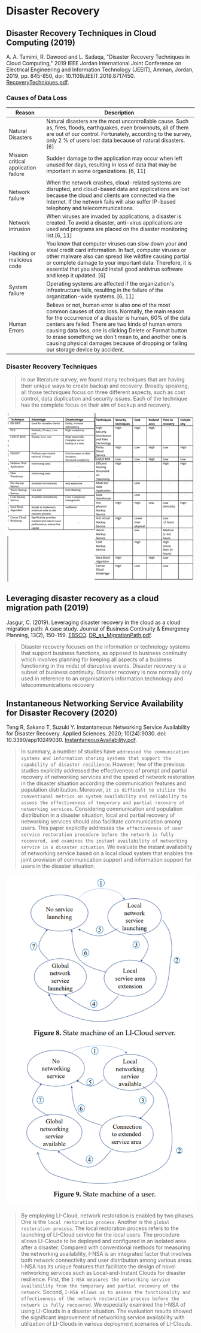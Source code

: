 # Disaster Recovery

## Disaster Recovery Techniques in Cloud Computing (2019)

A. A. Tamimi, R. Dawood and L. Sadaqa, "Disaster Recovery Techniques in Cloud Computing," 2019 IEEE Jordan International Joint Conference on Electrical Engineering and Information Technology (JEEIT), Amman, Jordan, 2019, pp. 845-850, doi: 10.1109/JEEIT.2019.8717450. [RecoveryTechniques.pdf](RecoveryTechniques.pdf).

### Causes of Data Loss

|Reason|Description|
|------|------------|
|Natural Disasters|  Natural disasters are the most uncontrollable cause. Such as, fires, floods, earthquakes, even brownouts, all of them are out of our control. Fortunately, according to the survey, only 2 % of users lost data because of natural disasters. [6]|
|Mission critical application failure| Sudden damage to the application may occur when left unused for days, resulting in loss of data that may be important in some organizations. [6, 11]
|Network failure| When the network crashes, cloud-related systems are disrupted, and cloud-based data and applications are lost because the cloud and clients are connected via the Internet. If the network fails will also suffer IP-based telephony and telecommunications.|
|Network intrusion| When viruses are invaded by applications, a disaster is created. To avoid a disaster, anti-virus applications are used and programs are placed on the disaster monitoring list.[6, 11]|
|Hacking or malicious code| You know that computer viruses can slow down your and steal credit card information. In fact, computer viruses or other malware also can spread like wildfire causing partial or complete damage to your important data. Therefore, it is essential that you should install good antivirus software and keep it updated. [6]|
|System failure| Operating systems are affected if the organization's infrastructure fails, resulting in the failure of the organization-wide systems. [6, 11]
|Human Errors| Believe or not, human error is also one of the most common causes of data loss. Normally, the main reason for the occurrence of a disaster is human, 60% of the data centers are failed. There are two kinds of human errors causing data loss, one is clicking Delete or Format button to erase something we don't mean to, and another one is causing physical damages because of dropping or failing our storage device by accident.

### Disaster Recovery Techniques

> In our literature survey, we found many techniques that are having their unique ways to create backup and recovery. Broadly speaking, all those techniques focus on three different aspects, such as cost control, data duplication and security issues. Each of the technique has the complete focus on their aim of backup and recovery.

![recovery_methods.png](recovery_methods.png)

## Leveraging disaster recovery as a cloud migration path (2019)

Jasgur, C. (2019). Leveraging disaster recovery in the cloud as a cloud migration path: A case study. Journal of Business Continuity & Emergency Planning, 13(2), 150–159. [EBSCO]( https://search-ebscohost-com.proxy1.ncu.edu/login.aspx?direct=true&db=tsh&AN=139908027&site=eds-live). [DR_as_MigrationPath.pdf](DR_as_MigrationPath.pdf).

> Disaster recovery focuses on the information or technology systems that support business functions, as opposed to business continuity which involves planning for keeping all aspects of a business functioning in the midst of disruptive events. Disaster recovery is a subset of business continuity. Disaster recovery is now normally only used in reference to an organisation’s information technology and telecommunications recovery

## Instantaneous Networking Service Availability for Disaster Recovery (2020)

Teng R, Sakano T, Suzuki Y. Instantaneous Networking Service Availability for Disaster Recovery. Applied Sciences. 2020; 10(24):9030. doi: 10.3390/app10249030. [InstantaneousAvailability.pdf](InstantaneousAvailability.pdf).

> In summary, a number of studies have `addressed the communication systems and information sharing systems that support the capability of disaster resilience`. However, few of the previous studies explicitly addressed the effectiveness of prompt and partial recovery of networking services and the speed of network restoration in the disaster situation according the communication features and population distribution. Moreover, `it is difficult to utilize the conventional metrics on system availability and reliability to assess the effectiveness of temporary and partial recovery of networking services`. Considering communication and population distribution in a disaster situation, local and partial recovery of networking services should also facilitate communication among users. This paper explicitly addresses `the effectiveness of user service restoration procedure before the network is fully recovered, and examines the instant availability of networking service in a disaster situation`. We evaluate the instant availability of networking service based on a local cloud system that enables the joint provision of communication support and information support for users in the disaster situation.

![inas.png](inas.png)

> By employing LI-Cloud, network restoration is enabled by two phases. One is the `local restoration process`. Another is the `global restoration process`. The local restoration process refers to the launching of LI-Cloud service for the local users. The procedure allows LI-Clouds to be deployed and configured in an isolated area after a disaster.
> Compared with conventional methods for measuring the networking availability, I-NSA is an integrated factor that involves both network connectivity and user distribution among various areas. I-NSA has its unique features that facilitate the design of novel networking services such as Local-and-Instant Clouds for disaster resilience. First, the `I-NSA measures the networking service availability from the temporary and partial recovery of the network`. Second, `I-NSA allows us to assess the functionality and effectiveness of the network restoration process before the network is fully recovered`. We especially examined the I-NSA of using LI-Clouds in a disaster situation. The evaluation results showed the significant improvement of networking service availability with utilization of LI-Clouds in various deployment scenarios of LI-Clouds.
